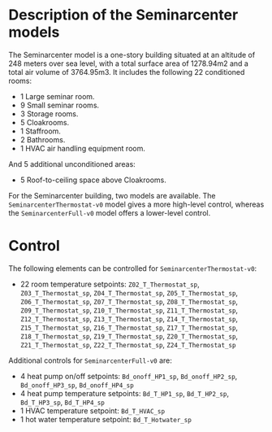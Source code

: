 # Description of the Seminarcenter models

The Seminarcenter model is a one-story building situated at an altitude of 248 meters over sea level, with a total surface area of 1278.94m2 and a total air volume of 3764.95m3. It includes the following 22 conditioned rooms:
- 1 Large seminar room.
- 9 Small seminar rooms.
- 3 Storage rooms.
- 5 Cloakrooms.
- 1 Staffroom.
- 2 Bathrooms.
- 1 HVAC air handling equipment room.

And 5 additional unconditioned areas:
- 5 Roof-to-ceiling space above Cloakrooms.

For the Seminarcenter building, two models are available. The ``SeminarcenterThermostat-v0`` model gives a more high-level control, whereas the `SeminarcenterFull-v0` model offers a lower-level control.

# Control

The following elements can be controlled for ``SeminarcenterThermostat-v0``:
- 22 room temperature setpoints: ``Z02_T_Thermostat_sp``, ``Z03_T_Thermostat_sp``, ``Z04_T_Thermostat_sp``, ``Z05_T_Thermostat_sp``, ``Z06_T_Thermostat_sp``, ``Z07_T_Thermostat_sp``, ``Z08_T_Thermostat_sp``, ``Z09_T_Thermostat_sp``, ``Z10_T_Thermostat_sp``, ``Z11_T_Thermostat_sp``, ``Z12_T_Thermostat_sp``, ``Z13_T_Thermostat_sp``, ``Z14_T_Thermostat_sp``, ``Z15_T_Thermostat_sp``, ``Z16_T_Thermostat_sp``, ``Z17_T_Thermostat_sp``, ``Z18_T_Thermostat_sp``, ``Z19_T_Thermostat_sp``, ``Z20_T_Thermostat_sp``, ``Z21_T_Thermostat_sp``, ``Z22_T_Thermostat_sp``, ``Z24_T_Thermostat_sp`` 

Additional controls for `SeminarcenterFull-v0` are:
- 4 heat pump on/off setpoints: ``Bd_onoff_HP1_sp``, ``Bd_onoff_HP2_sp``, ``Bd_onoff_HP3_sp``, ``Bd_onoff_HP4_sp``
- 4 heat pump temperature setpoints: ``Bd_T_HP1_sp``, ``Bd_T_HP2_sp``, ``Bd_T_HP3_sp``, ``Bd_T_HP4_sp``
- 1 HVAC temperature setpoint: ``Bd_T_HVAC_sp``
- 1 hot water temperature setpoint: ``Bd_T_Hotwater_sp``